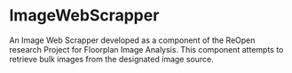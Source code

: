 # ImageWebScrapper
An Image Web Scrapper developed as a component of the ReOpen research Project for Floorplan Image Analysis. This component attempts to retrieve bulk images from the designated image source.
